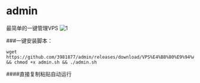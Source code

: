 # admin
最简单的一键管理VPS
![1](https://github.com/3981877/admin/assets/60610978/c283cf83-408f-4cbe-a3d0-6cd6d64527ef)


###一键安装脚本：
```shell
wget https://github.com/3981877/admin/releases/download/VPS%E4%B8%80%E9%94%AE%E7%AE%A1%E7%90%86%E5%91%981.0/admin.sh && chmod +x admin.sh && ./admin.sh

```
####直接复制粘贴自动运行
